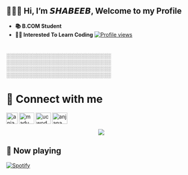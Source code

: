 ## 🙋🏼‍♂️ Hi, I’m 𝙎𝙃𝘼𝘽𝙀𝙀𝘽, Welcome to my Profile
- **📚 B.COM Student**
- **🧑‍💻 Interested To Learn Coding**
 [![Profile views](https://komarev.com/ghpvc/?username=anjanama&label=Profile%20Views&color=red)](https://github.com/shabeebMdX)

#
░░░░░░░░░░░░░░░░░░░░░░░░░░░░
░░░░░░░░░░░░░░░░░░░░░░░░░░░░
░░░░░░░░░░░░░░░░░░░░░░░░░░░░
░░░░░░░░░░░░░░░░░░░░░░░░░░░░

# 🔗 Connect with me
<!-- png icons from https://iconscout.com/ -->
<a href="https://telegram.me/shabeebyxx" target="blank"><img align="center" src="https://telegra.ph/file/26d2289b53f2b5f183a49.png" alt="anjana.madu" height="30" width="30" /></a>
<a href="https://instagram.com/shabeebyxx" target="blank"><img align="center" src="https://raw.githubusercontent.com/rahuldkjain/github-profile-readme-generator/master/src/images/icons/Social/instagram.svg" alt="madu_anjana" height="30" width="40" /></a>
<a href="https://www.youtube.com/channel/" target="blank"><img align="center" src="https://raw.githubusercontent.com/rahuldkjain/github-profile-readme-generator/master/src/images/icons/Social/youtube.svg" alt="ucwodpetjnainvid2ussr7va" height="30" width="40" /></a>
<a href="https://fb.com/" target="blank"><img align="center" src="https://raw.githubusercontent.com/rahuldkjain/github-profile-readme-generator/master/src/images/icons/Social/facebook.svg" alt="anjana.madu.54" height="30" width="40" /></a>

<p align="center">
<img src="https://github-readme-stats.vercel.app/api?username=shabeebmdx&theme=highcontrast" align="center">
</p>

## 🎵 Now playing
[![Spotify](https://novatorem.vercel.app/api/spotify)](https://spotify.com/)
